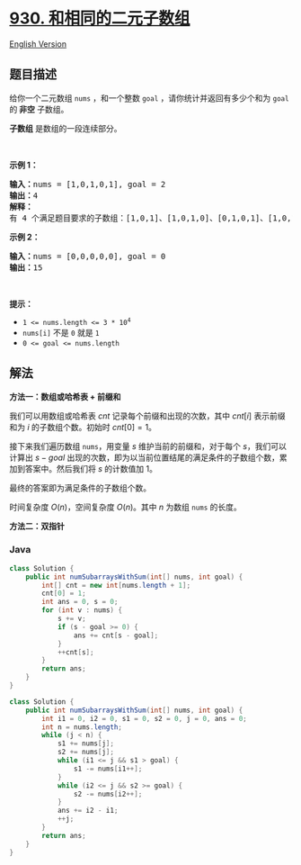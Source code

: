 # [930. 和相同的二元子数组](https://leetcode.cn/problems/binary-subarrays-with-sum)

[English Version](/solution/0900-0999/0930.Binary%20Subarrays%20With%20Sum/README_EN.md)

## 题目描述

<p>给你一个二元数组 <code>nums</code> ，和一个整数 <code>goal</code> ，请你统计并返回有多少个和为 <code>goal</code> 的<strong> 非空</strong> 子数组。</p>

<p><strong>子数组</strong> 是数组的一段连续部分。</p>

<p> </p>

<p><strong>示例 1：</strong></p>

<pre>
<strong>输入：</strong>nums = [1,0,1,0,1], goal = 2
<strong>输出：</strong>4
<strong>解释：</strong>
有 4 个满足题目要求的子数组：[1,0,1]、[1,0,1,0]、[0,1,0,1]、[1,0,1]
</pre>

<p><strong>示例 2：</strong></p>

<pre>
<strong>输入：</strong>nums = [0,0,0,0,0], goal = 0
<strong>输出：</strong>15
</pre>

<p> </p>

<p><strong>提示：</strong></p>

<ul>
	<li><code>1 <= nums.length <= 3 * 10<sup>4</sup></code></li>
	<li><code>nums[i]</code> 不是 <code>0</code> 就是 <code>1</code></li>
	<li><code>0 <= goal <= nums.length</code></li>
</ul>

## 解法

**方法一：数组或哈希表 + 前缀和**

我们可以用数组或哈希表 $cnt$ 记录每个前缀和出现的次数，其中 $cnt[i]$ 表示前缀和为 $i$ 的子数组个数。初始时 $cnt[0] = 1$。

接下来我们遍历数组 `nums`，用变量 $s$ 维护当前的前缀和，对于每个 $s$，我们可以计算出 $s - goal$ 出现的次数，即为以当前位置结尾的满足条件的子数组个数，累加到答案中。然后我们将 $s$ 的计数值加 $1$。

最终的答案即为满足条件的子数组个数。

时间复杂度 $O(n)$，空间复杂度 $O(n)$。其中 $n$ 为数组 `nums` 的长度。

**方法二：双指针**

### **Java**

```java
class Solution {
    public int numSubarraysWithSum(int[] nums, int goal) {
        int[] cnt = new int[nums.length + 1];
        cnt[0] = 1;
        int ans = 0, s = 0;
        for (int v : nums) {
            s += v;
            if (s - goal >= 0) {
                ans += cnt[s - goal];
            }
            ++cnt[s];
        }
        return ans;
    }
}
```

```java
class Solution {
    public int numSubarraysWithSum(int[] nums, int goal) {
        int i1 = 0, i2 = 0, s1 = 0, s2 = 0, j = 0, ans = 0;
        int n = nums.length;
        while (j < n) {
            s1 += nums[j];
            s2 += nums[j];
            while (i1 <= j && s1 > goal) {
                s1 -= nums[i1++];
            }
            while (i2 <= j && s2 >= goal) {
                s2 -= nums[i2++];
            }
            ans += i2 - i1;
            ++j;
        }
        return ans;
    }
}
```
